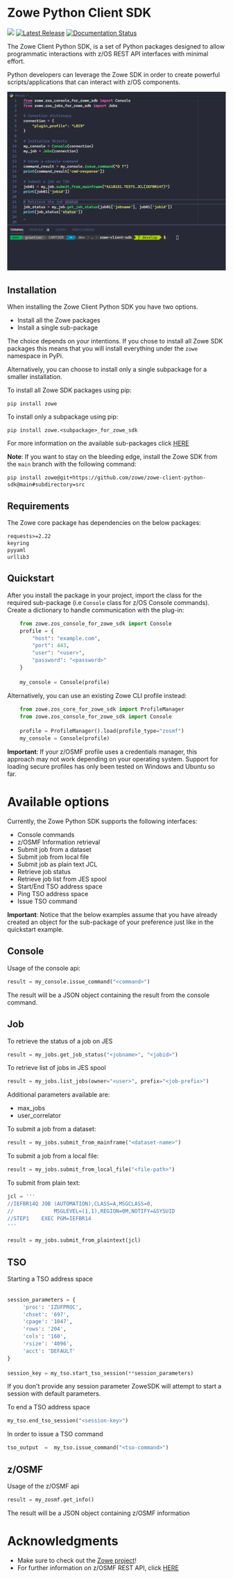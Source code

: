 # Zowe Python Client SDK

![](https://img.shields.io/badge/license-EPL--2.0-blue) [![Latest Release](https://img.shields.io/github/v/release/zowe/zowe-client-python-sdk)](https://github.com/zowe/zowe-client-python-sdk/releases/latest) [![Documentation Status](https://readthedocs.org/projects/zowe-client-python-sdk/badge/?version=latest)](https://zowe-client-python-sdk.readthedocs.io/en/latest/index.html)

The Zowe Client Python SDK, is a set of Python packages designed to allow programmatic 
interactions with z/OS REST API interfaces with minimal effort.

Python developers can leverage the Zowe SDK in order to create powerful scripts/applications
that can interact with z/OS components.

![](./img/zowesdk.gif)

## Installation


When installing the Zowe Client Python SDK you have two options.

- Install all the Zowe packages
- Install a single sub-package

The choice depends on your intentions. If you chose to install all Zowe SDK packages
this means that you will install everything under the `zowe` namespace in PyPi. 

Alternatively, you can choose to install only a single subpackage for a smaller installation.

To install all Zowe SDK packages using pip:

```
pip install zowe
```

To install only a subpackage using pip:

```
pip install zowe.<subpackage>_for_zowe_sdk
```

For more information on the available sub-packages click [HERE](https://zowe-client-python-sdk.readthedocs.io/en/latest/packages/packages.html)

**Note**: If you want to stay on the bleeding edge, install the Zowe SDK from the `main` branch with the following command:

```
pip install zowe@git+https://github.com/zowe/zowe-client-python-sdk@main#subdirectory=src
```

## Requirements

The Zowe core package has dependencies on the below packages: 

```
requests>=2.22
keyring
pyyaml
urllib3
```


## Quickstart


After you install the package in your project, import the class for the required sub-package (i.e `Console` class for z/OS Console commands). 
Create a dictionary to handle communication with the plug-in:


```python
    from zowe.zos_console_for_zowe_sdk import Console
    profile = {
        "host": "example.com",
        "port": 443,
        "user": "<user>",
        "password": "<password>"
    }

    my_console = Console(profile)
```

Alternatively, you can use an existing Zowe CLI profile instead:

```python
    from zowe.zos_core_for_zowe_sdk import ProfileManager
    from zowe.zos_console_for_zowe_sdk import Console

    profile = ProfileManager().load(profile_type="zosmf")
    my_console = Console(profile)
```

**Important**: If your z/OSMF profile uses a credentials manager, this approach may not work depending on your operating system. Support for loading secure profiles has only been tested on Windows and Ubuntu so far.


# Available options

Currently, the Zowe Python SDK supports the following interfaces:

* Console commands
* z/OSMF Information retrieval
* Submit job from a dataset
* Submit job from local file
* Submit job as plain text JCL
* Retrieve job status
* Retrieve job list from JES spool
* Start/End TSO address space
* Ping TSO address space
* Issue TSO command

**Important**: Notice that the below examples assume that you have already created 
an object for the sub-package of your preference just like in the quickstart example.

## Console

Usage of the console api:
```python
result = my_console.issue_command("<command>")
```
The result will be a JSON object containing the result from the console command.

## Job

To retrieve the status of a job on JES
```python
result = my_jobs.get_job_status("<jobname>", "<jobid>")
```

To retrieve list of jobs in JES spool
```python
result = my_jobs.list_jobs(owner="<user>", prefix="<job-prefix>")
```
Additional parameters available are:

* max_jobs
* user_correlator

To submit a job from a dataset:
```python
result = my_jobs.submit_from_mainframe("<dataset-name>")
```

To submit a job from a local file:
```python
result = my_jobs.submit_from_local_file("<file-path>")
```

To submit from plain text:
```python
jcl = '''
//IEFBR14Q JOB (AUTOMATION),CLASS=A,MSGCLASS=0,
//             MSGLEVEL=(1,1),REGION=0M,NOTIFY=&SYSUID
//STEP1    EXEC PGM=IEFBR14
'''

result = my_jobs.submit_from_plaintext(jcl)

```

## TSO

Starting a TSO address space
```python

session_parameters = {
     'proc': 'IZUFPROC',
     'chset': '697',
     'cpage': '1047',
     'rows': '204',
     'cols': '160',
     'rsize': '4096',
     'acct': 'DEFAULT'
}

session_key = my_tso.start_tso_session(**session_parameters)
```
If you don't provide any session parameter ZoweSDK will attempt to start a session with default parameters.

To end a TSO address space
```python
my_tso.end_tso_session("<session-key>")
```

In order to issue a TSO command
```python
tso_output  =  my_tso.issue_command("<tso-command>")
```

## z/OSMF
Usage of the z/OSMF api
```python
result = my_zosmf.get_info()
```
The result will be a JSON object containing z/OSMF information


# Acknowledgments

* Make sure to check out the [Zowe project](https://github.com/zowe)!
* For further information on z/OSMF REST API, click [HERE](https://www.ibm.com/support/knowledgecenter/SSLTBW_2.1.0/com.ibm.zos.v2r1.izua700/IZUHPINFO_RESTServices.htm)
